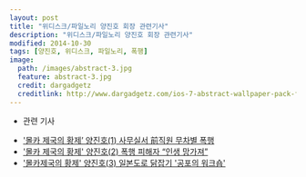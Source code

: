 ```yaml
---
layout: post
title: "위디스크/파일노리 양진호 회장 관련기사"
description: "위디스크/파일노리 양진호 회장 관련기사"
modified: 2014-10-30
tags: [양진호, 위디스크, 파일노리, 폭행]
image:
  path: /images/abstract-3.jpg
  feature: abstract-3.jpg
  credit: dargadgetz
  creditlink: http://www.dargadgetz.com/ios-7-abstract-wallpaper-pack-for-iphone-5-and-ipod-touch-retina/
---
```


* 관련 기사

- ['몰카 제국의 황제’ 양진호(1) 사무실서 前직원 무차별 폭행](https://newstapa.org/43934)  
- ['몰카 제국의 황제' 양진호(2) 폭행 피해자 “인생 망가져”](https://newstapa.org/43933)  
- ['몰카제국의 황제' 양진호(3) 일본도로 닭잡기 '공포의 워크숍'](https://newstapa.org/43936)  
